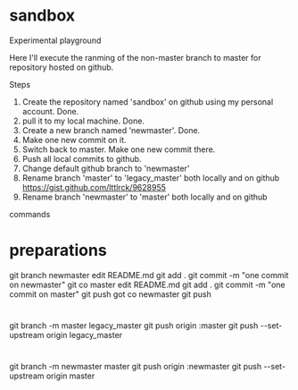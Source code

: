 # sandbox
Experimental playground

Here I'll execute the ranming of the non-master branch to master for repository hosted on github.

Steps

1. Create the repository named 'sandbox' on github using my personal account. Done.
2. pull it to my local machine. Done.
3. Create a new branch named 'newmaster'. Done.
4. Make one new commit on it.
5. Switch back to master. Make one new commit there.
6. Push all local commits to github.
7. Change default github branch to 'newmaster'
8. Rename branch 'master' to 'legacy_master' both locally and on github  https://gist.github.com/lttlrck/9628955
9. Rename branch 'newmaster' to 'master' both locally and on github


commands 
# preparations

git branch newmaster
edit README.md
git add .
git commit -m "one commit on newmaster"
git co master
edit README.md
git add .
git commit -m "one commit on master"
git push
got co newmaster
git push

#
git branch -m master legacy_master
git push origin :master
git push --set-upstream origin legacy_master

#
git branch -m newmaster master
git push origin :newmaster
git push --set-upstream origin master
